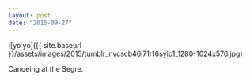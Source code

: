 ```yaml
---
layout: post
date: "2015-09-27"
---
```


![yo yo]({{ site.baseurl }}/assets/images/2015/tumblr_nvcscb46i71r16syio1_1280-1024x576.jpg)

Canoeing at the Segre.
